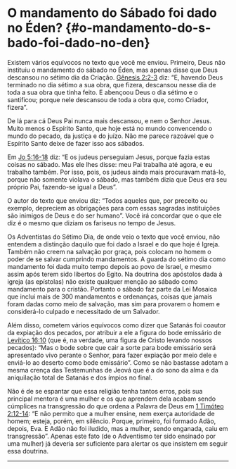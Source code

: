# O mandamento do Sábado foi dado no Éden? {#o-mandamento-do-s-bado-foi-dado-no-den}

Existem vários equívocos no texto que você me enviou. Primeiro, Deus não instituiu o mandamento do sábado no Éden, mas apenas disse que Deus descansou no sétimo dia da Criação. [Gênesis 2:2-3](http://bibliaonline.com.br/acf/gn/2/2-3) diz: “E, havendo Deus terminado no dia sétimo a sua obra, que fizera, descansou nesse dia de toda a sua obra que tinha feito. E abençoou Deus o dia sétimo e o santificou; porque nele descansou de toda a obra que, como Criador, fizera”.

De lá para cá Deus Pai nunca mais descansou, e nem o Senhor Jesus. Muito menos o Espírito Santo, que hoje está no mundo convencendo o mundo do pecado, da justiça e do juízo. Não me parece razoável que o Espírito Santo deixe de fazer isso aos sábados.

Em [Jo 5:16-18](http://bibliaonline.com.br/acf/jo/5/16-18) diz: “E os judeus perseguiam Jesus, porque fazia estas coisas no sábado. Mas ele lhes disse: meu Pai trabalha até agora, e eu trabalho também. Por isso, pois, os judeus ainda mais procuravam matá-lo, porque não somente violava o sábado, mas também dizia que Deus era seu próprio Pai, fazendo-se igual a Deus”.

O autor do texto que enviou diz: “Todos aqueles que, por preceito ou exemplo, depreciem as obrigações para com essas sagradas instituições são inimigos de Deus e do ser humano”. Você irá concordar que o que ele diz é o mesmo que diziam os fariseus no tempo de Jesus.

Os Adventistas do Sétimo Dia, de onde veio o texto que você enviou, não entendem a distinção daquilo que foi dado a Israel e do que hoje é Igreja. Também não creem na salvação por graça, pois colocam no homem o poder de se salvar cumprindo mandamentos. A guarda do sétimo dia como mandamento foi dada muito tempo depois ao povo de Israel, e mesmo assim após terem sido libertos do Egito. Na doutrina dos apóstolos dada à igreja (as epístolas) não existe qualquer menção ao sábado como mandamento para o cristão. Portanto o sábado faz parte da Lei Mosaica que inclui mais de 300 mandamentos e ordenanças, coisas que jamais foram dadas como meio de salvação, mas sim para provarem o homem e considerá-lo culpado e necessitado de um Salvador.

Além disso, cometem vários equívocos como dizer que Satanás foi coautor da expiação dos pecados, por atribuir a ele a figura do bode emissário de [Levítico 16:10](http://bibliaonline.com.br/acf/lv/16/10) (que é, na verdade, uma figura de Cristo levando nossos pecados): “Mas o bode sobre que cair a sorte para bode emissário será apresentado vivo perante o Senhor, para fazer expiação por meio dele e enviá-lo ao deserto como bode emissário”. Como se não bastasse adotam a mesma crença das Testemunhas de Jeová que é a do sono da alma e da aniquilação total de Satanás e dos ímpios no final.

Não é de se espantar que essa religião tenha tantos erros, pois sua principal mentora é uma mulher e os que aprendem dela acabam sendo cúmplices na transgressão do que ordena a Palavra de Deus em [1 Timóteo 2:12-14](http://bibliaonline.com.br/acf/1tm/2/12-14): “E não permito que a mulher ensine, nem exerça autoridade de homem; esteja, porém, em silêncio. Porque, primeiro, foi formado Adão, depois, Eva. E Adão não foi iludido, mas a mulher, sendo enganada, caiu em transgressão”. Apenas este fato (de o Adventismo ter sido ensinado por uma mulher) já deveria ser suficiente para alertar os que insistem em seguir essa doutrina.

*****